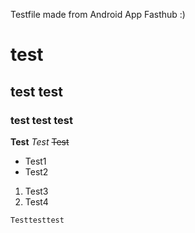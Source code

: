 Testfile made from Android App Fasthub :)
# test
## test test
### test test test
**Test** 
_Test_ 
~~Test~~ 
- Test1
- Test2
1. Test3
2. Test4
```
Testtesttest
```
